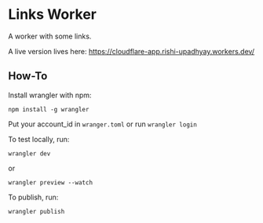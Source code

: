 # Links Worker

A worker with some links.

A live version lives here: https://cloudflare-app.rishi-upadhyay.workers.dev/

## How-To

Install wrangler with npm:
```
npm install -g wrangler
```
Put your account_id in `wranger.toml` or run `wrangler login`

To test locally, run:
```
wrangler dev
```
or
```
wrangler preview --watch
```

To publish, run:
```
wrangler publish
```

